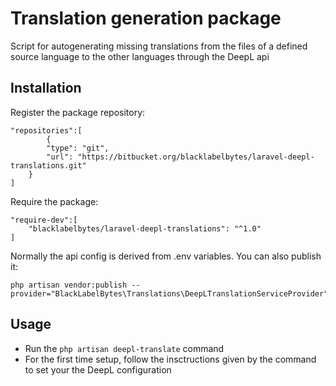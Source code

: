 # Translation generation package

Script for autogenerating missing translations from the files of a defined source language to the other languages through the DeepL api
## Installation

Register the package repository:

```
"repositories":[
        {
        "type": "git",
        "url": "https://bitbucket.org/blacklabelbytes/laravel-deepl-translations.git"
    }
]
```

Require the package:

```
"require-dev":[
    "blacklabelbytes/laravel-deepl-translations": "^1.0"
]
```

Normally the api config is derived from .env variables. You can also publish it:
```
php artisan vendor:publish --provider="BlackLabelBytes\Translations\DeepLTranslationServiceProvider"
```


## Usage 

- Run the ```php artisan deepl-translate``` command
- For the first time setup, follow the insctructions given by the command to set your the DeepL configuration


